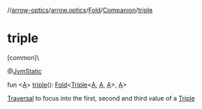 //[arrow-optics](../../../../index.md)/[arrow.optics](../../index.md)/[Fold](../index.md)/[Companion](index.md)/[triple](triple.md)

# triple

[common]\

@[JvmStatic](https://kotlinlang.org/api/latest/jvm/stdlib/kotlin.jvm/-jvm-static/index.html)

fun &lt;[A](triple.md)&gt; [triple](triple.md)(): [Fold](../index.md)&lt;[Triple](https://kotlinlang.org/api/latest/jvm/stdlib/kotlin/-triple/index.html)&lt;[A](triple.md), [A](triple.md), [A](triple.md)&gt;, [A](triple.md)&gt;

[Traversal](../../index.md#153853783%2FClasslikes%2F-617900156) to focus into the first, second and third value of a [Triple](https://kotlinlang.org/api/latest/jvm/stdlib/kotlin/-triple/index.html)
